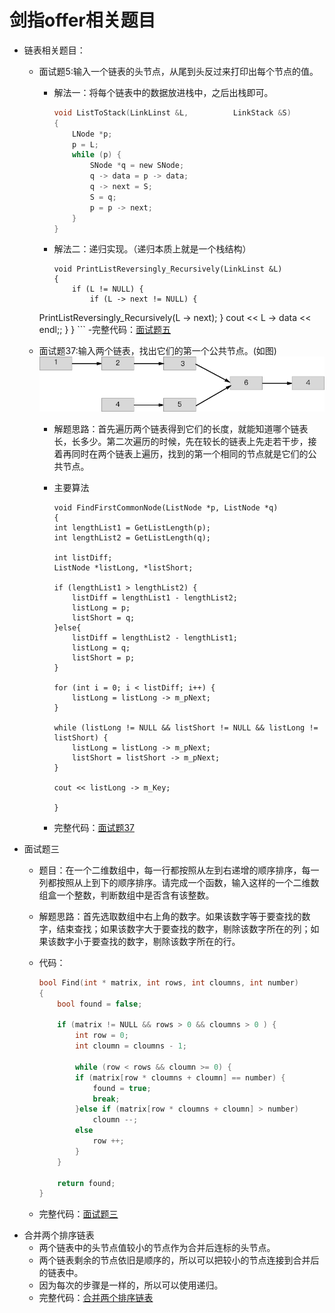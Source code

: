 # 剑指offer相关题目

- 链表相关题目：
	- 面试题5:输入一个链表的头节点，从尾到头反过来打印出每个节点的值。
		- 解法一：将每个链表中的数据放进栈中，之后出栈即可。
		
			```c
			void ListToStack(LinkLinst &L, 			LinkStack &S)
			{
    			LNode *p;
    			p = L;
    			while (p) {
        			SNode *q = new SNode;
        			q -> data = p -> data;
        			q -> next = S;
        			S = q;
        			p = p -> next;
    			}
			}
			```
		- 解法二：递归实现。（递归本质上就是一个栈结构）

			```
			void PrintListReversingly_Recursively(LinkLinst &L)
			{
    			if (L != NULL) {
        			if (L -> next != NULL) {
       	PrintListReversingly_Recursively(L -> next);
        			}
        		cout << L -> data << endl;;
    			}
			}
			```
	-完整代码：[面试题五](https://github.com/callmeliujian/iOS_Interview/tree/master/示例程序/面试题5)   
	- 面试题37:输入两个链表，找出它们的第一个公共节点。(如图)
		![面试题37](media/%E9%9D%A2%E8%AF%95%E9%A2%9837.png)

		- 解题思路：首先遍历两个链表得到它们的长度，就能知道哪个链表长，长多少。第二次遍历的时候，先在较长的链表上先走若干步，接着再同时在两个链表上遍历，找到的第一个相同的节点就是它们的公共节点。 
		- 主要算法
			
			```
			void FindFirstCommonNode(ListNode *p, ListNode *q)
			{
		    int lengthList1 = GetListLength(p);
		    int lengthList2 = GetListLength(q);
		    
		    int listDiff;
		    ListNode *listLong, *listShort;
		    
		    if (lengthList1 > lengthList2) {
		        listDiff = lengthList1 - lengthList2;
		        listLong = p;
		        listShort = q;
		    }else{
		        listDiff = lengthList2 - lengthList1;
		        listLong = q;
		        listShort = p;
		    }
		    
		    for (int i = 0; i < listDiff; i++) {
		        listLong = listLong -> m_pNext;
		    }
		    
		    while (listLong != NULL && listShort != NULL && listLong != listShort) {
		        listLong = listLong -> m_pNext;
		        listShort = listShort -> m_pNext;
		    }
		    
		    cout << listLong -> m_Key;
		    
			}
			```
		- 完整代码：[面试题37](https://github.com/callmeliujian/iOS_Interview/tree/master/示例程序/面试题37) 
* 面试题三
	- 题目：在一个二维数组中，每一行都按照从左到右递增的顺序排序，每一列都按照从上到下的顺序排序。请完成一个函数，输入这样的一个二维数组盒一个整数，判断数组中是否含有该整数。
	- 解题思路：首先选取数组中右上角的数字。如果该数字等于要查找的数字，结束查找；如果该数字大于要查找的数字，剔除该数字所在的列；如果该数字小于要查找的数字，剔除该数字所在的行。
	- 代码：
	
		```c
		bool Find(int * matrix, int rows, int cloumns, int number)
		{
    		bool found = false;
    
    		if (matrix != NULL && rows > 0 && cloumns > 0 ) {
        		int row = 0;
        		int cloumn = cloumns - 1;
        
        		while (row < rows && cloumn >= 0) {
            	if (matrix[row * cloumns + cloumn] == number) {
                	found = true;
                	break;
            	}else if (matrix[row * cloumns + cloumn] > number)
	                cloumn --;
            	else
                	row ++;
        		}
    		}
    
    		return found;
		}
		```
	- 完整代码：[面试题三](https://github.com/callmeliujian/iOS_Interview/tree/master/示例程序/面试题三) 
* 合并两个排序链表
	* 两个链表中的头节点值较小的节点作为合并后连标的头节点。
	* 两个链表剩余的节点依旧是顺序的，所以可以把较小的节点连接到合并后的链表中。
	* 因为每次的步骤是一样的，所以可以使用递归。
	* 完整代码：[合并两个排序链表](https://github.com/callmeliujian/iOS_Interview/tree/master/示例程序/合并两个排序链表)


